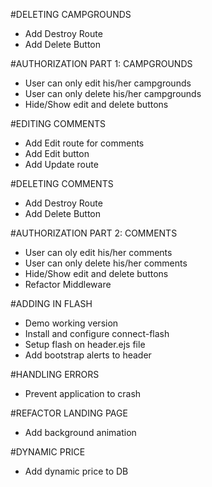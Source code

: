
#DELETING CAMPGROUNDS
 * Add Destroy Route
 * Add Delete Button

#AUTHORIZATION PART 1: CAMPGROUNDS
 * User can only edit his/her campgrounds
 * User can only delete his/her campgrounds
 * Hide/Show edit and delete buttons

#EDITING COMMENTS
 * Add Edit route for comments
 * Add Edit button
 * Add Update route

#DELETING COMMENTS
 * Add Destroy Route
 * Add Delete Button
 
#AUTHORIZATION PART 2: COMMENTS
 * User can oly edit his/her comments
 * User can only delete his/her comments
 * Hide/Show edit and delete buttons
 * Refactor Middleware

#ADDING IN FLASH
 * Demo working version
 * Install and configure connect-flash
 * Setup flash on header.ejs file
 * Add bootstrap alerts to header

#HANDLING ERRORS
 * Prevent application to crash

#REFACTOR LANDING PAGE
 * Add background animation

#DYNAMIC PRICE
 * Add dynamic price to DB